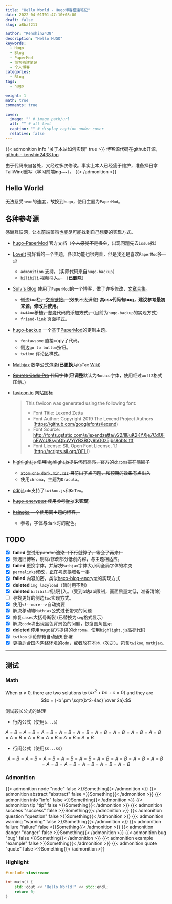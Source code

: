 ```yaml
---
title: "Hello World - Hugo博客搭建笔记"
date: 2022-04-01T01:47:10+08:00
draft: false
slug: a8baf211

author: "Kenshin2438"
description: "Hello HUGO"
keywords:
  - Hugo 
  - Blog
  - PaperMod
  - 博客搭建笔记
  - 个人博客
categories: 
  - Blog
tags: 
  - hugo

weight: 1
math: true
comments: true

cover:
  image: "" # image path/url
  alt: "" # alt text
  caption: "" # display caption under cover
  relative: false
---
```


{{< admonition info "关于本站如何实现" true >}}
博客源代码在github开源，[github - kenshin2438.top](https://github.com/Kenshin2438/kenshin2438.top)

由于代码来自各处，又经过多次修改。事实上本人已经疲于维护，准备择日拿TailWind重写（学习前端ing~~）。
{{< /admonition >}}

## Hello World

无法忍受`hexo`的速度，故换到`hugo`，使用主题为`PaperMod`。

## 各种参考源

感谢互联网，让本前端菜鸡也能尽可能找到自己想要的实现方式。

+ [hugo-PaperMod](https://github.com/adityatelange/hugo-PaperMod) 官方文档（~~个人感觉不是很全~~，出现问题先去`issue`找）
+ [LoveIt](https://github.com/dillonzq/LoveIt) 挺好看的一个主题，各项功能也很完善，但是我还是喜欢`PaperMod`多一点
  + `admonition` 支持。（实际代码来自`hugo-backup`）
  + ~~`bilibili` 视频引入。~~ （**已删除**）
+ [Sulv's Blog](https://www.sulvblog.cn) 使用了`PaperMod`的一个博客，做了许多修改，[文章合集](https://www.sulvblog.cn/posts/blog/)。
  + ~~侧边`toc`栏，[文章链接](https://www.sulvblog.cn/posts/blog/hugo_toc_side/)。（效果不太满意)~~ **其css代码有bug，建议参考最初来源，修改后使用。**
  + ~~`twikoo`移植，[参考](https://www.sulvblog.cn/posts/blog/hugo_twikoo/)代码的添加方式。~~（目前为`hugo-backup`的实现方式）
  + `friend-link` 页面样式。
+ [hugo-backup](https://github.com/YazidLee/hugo-backup) 一个基于[PaperMod](https://adityatelange.github.io/hugo-PaperMod/)的定制主题。
  + `fontawsome` 直接copy了代码。
  + 侧边`go to buttom`按钮。
  + `twikoo` 评论区样式。
+ ~~[Mathjax](https://www.mathjax.org/) 数学公式渲染~~(**已更换**为`KaTex` [Wiki](https://github.com/KaTeX/KaTeX))
+ ~~[Source Code Pro](https://github.com/adobe-fonts/source-code-pro) 代码字体~~(**已调整**默认为`Monaco`字体，使用经过`woff2`格式压缩。)
+ [favicon.io](https://favicon.io/) 网站图标
  
  > This favicon was generated using the following font:
  > - Font Title: Lexend Zetta
  > - Font Author: Copyright 2019 The Lexend Project Authors (https://github.com/googlefonts/lexend)
  > - Font Source: http://fonts.gstatic.com/s/lexendzetta/v22/ll8uK2KYXje7CdOFnEWcU8synQbuVYjYB3BCy9bG0z5jbs8qbts.ttf
  > - Font License: SIL Open Font License, 1.1 (http://scripts.sil.org/OFL))
+ ~~[highlight.js](https://highlightjs.org/) 使用highlight.js提供代码高亮，官方的`chroma`实在简陋了~~
  + ~~`atom-one-dark.min.css` 目前出了点问题，和预期的效果有点出入~~
  + 使用`chroma`，主题为`Dracula`。
+ [cdnjs](https://cdnjs.com/)`cdn`支持了`twikoo.js`和`KeTex`。
+ ~~[hugo-encryptor](https://github.com/Li4n0/hugo_encryptor) 使用参考[link](https://www.10101.io/2019/04/17/encrypt-content-in-hugo?PageSpeed=noscript)~~(**未实现**)
+ ~~[hsingko](https://hsingko.github.io/) 一个使用同主题的博客。~~
  + 参考，字体与`dark`时的配色。

## TODO

+ [x] **failed** ~~尝试用pandoc渲染（不行就算了，等会了再来）~~
+ [x] 筛选旧博客，剔除/修改部分低创内容，与主题相适应。
+ [x] **failed** 更换字体，并解决`Mathjax`字体大小同全局字体的冲突
+ [x] `permalinks`修改，~~正在考虑换域名一事~~
+ [x] **failed** 内容加密，类似[hexo-blog-encrypt](https://github.com/D0n9X1n/hexo-blog-encrypt)的实现方式
+ [x] **deleted** `img lazyload`（暂时用不到）
+ [x] **deleted** `bilibili`视频引入。（受到b站api限制，画面质量太低，准备清除）
+ [ ] 寻找更好的侧边`toc`实现方式。
+ [x] 使用`<!--more-->`自动摘要
+ [x] 解决移动端`Mathjax`公式过长带来的问题
+ [x] 修复`cases`大括号断裂 (已替换为`svg`格式显示)
+ [x] 解决`code`块出现黑色背景色的问题，恢复圆角显示
+ [x] **deleted** 停用hugo官方提供的`chroma`，使用`highlight.js`高亮代码
+ [x] `twikoo` 评论邮箱自动通知部署
+ [x] 更换适合国内网络环境的`cdn`，或者放在本地（次之）。包含`twikoo`, `mathjax`。

---

## 测试

### Math

When $a \ne 0$, there are two solutions to $(ax^2 + bx + c = 0)$ and they are
$$x = {-b \pm \sqrt{b^2-4ac} \over 2a}.$$

测试较长公式的处理

+ 行内公式（使用`$...$`）

$A=B=A=B=A=B=A=B=A=B=A=B=A=B=A=B=A=B=A=B=A=B=A=B=A=B=A=B$

+ 行间公式（使用`$$...$$`）

$$
A=B=A=B=A=B=A=B=A=B=A=B=A=B=A=B=A=B=A=B=A=B=A=B=A=B=A=B
$$

### Admonition

{{< admonition node "node" false >}}Something{{< /admonition >}}
{{< admonition abstract "abstract" false >}}Something{{< /admonition >}}
{{< admonition info "info" false >}}Something{{< /admonition >}}
{{< admonition tip "tip" false >}}Something{{< /admonition >}}
{{< admonition success "success" false >}}Something{{< /admonition >}}
{{< admonition question "question" false >}}Something{{< /admonition >}}
{{< admonition warning "warning" false >}}Something{{< /admonition >}}
{{< admonition failure "failure" false >}}Something{{< /admonition >}}
{{< admonition danger "danger" false >}}Something{{< /admonition >}}
{{< admonition bug "bug" false >}}Something{{< /admonition >}}
{{< admonition example "example" false >}}Something{{< /admonition >}}
{{< admonition quote "quote" false >}}Something{{< /admonition >}}

### Highlight

```cpp
#include <iostream>

int main() {
	std::cout << "Hello World!" << std::endl;
	return 0;
}
```
